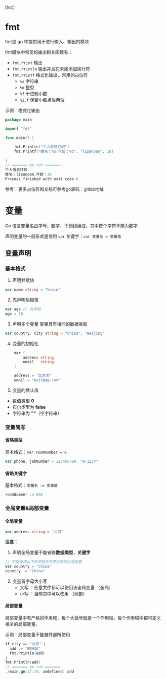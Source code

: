 [toc]



# fmt 

fmt是 go 中提供用于进行输入、输出的模块

fmt模块中常见的输出相关函数有：

+ `fmt.Print` 输出
+ `fmt.Println` 输出并且在末尾添加换行符
+ `fmt.Printf` 格式化输出，常用的占位符
  + `%s`  字符串
  + `%d`  整型
  + `%f`  十进制小数
  + `%2.f`  保留小数点后两位

示例：格式化输出

```go
package main

import "fmt"

func main() {
	
	fmt.Println("个人信息打印")
	fmt.Printf("姓名：%s,年龄：%d", "lipanpan", 18)

}
// ======= go run =======
个人信息打印
姓名：lipanpan,年龄：18
Process finished with exit code 0
```

参考：更多占位符和文档可参考go源码：gitlab地址



# 变量

Go 语言变量名由字母、数字、下划线组成，其中首个字符不能为数字

声明变量的一般形式是使用 `var` 关键字：`var 变量名 = 变量值`

## 变量声明

### 基本格式

1. 声明并赋值

```go
var name string = "kevin"
```

2. 先声明后赋值

```go
var age // 先声明
age = 18
```

3. 声明多个变量 变量具有相同的数据类型

```go
var country, city string = "China", "Beijing"
```

4. 变量的初始化

```go
	var (
		address string
		email   string
	)

	address = "北京市"
	email = "mail@qq.com"

```

5. 变量的默认值

- 数值类型  **0**
- 布尔类型为 **false**
- 字符串为 **""**（空字符串）

### 变量简写

#### 省略类型 

基本格式：`var roomNumber = 6`

```go
var phone, jobNumber = 123456789, "8-1234"
```

#### 省略关键字

基本格式：`变量名 := 变量值 `

```go
roomNumber := 666
```



### 全局变量&局部变量

#### 全局变量

```go
var address string = "北京"
```

**注意：**

1. 声明全局变量不能省略**数据类型**，**关键字**

```go
// 不能使用以下的声明方式进行声明全局变量
var country = "China"
country := "China"
```

2. 变量首字母大小写
   + 大写 ：任意文件都可以使用该全局变量 （全局）
   + 小写 ：当前包中可以使用 （局部）

#### 局部变量

局部变量中有严格的作用域，每个大括号就是一个作用域，每个作用域中都可定义相关的局部变量。

示例：局部变量不能被外部所使用

```go
if city == "北京" {
  add := "朝阳区"
  fmt.Println(add)
}
fmt.Println(add)
// ======= go run =======
./main.go:37:14: undefined: add
```


